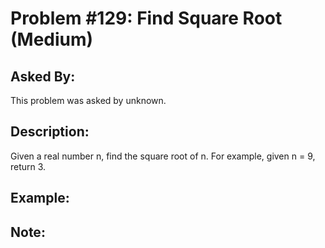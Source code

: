 # Problem #129: Find Square Root (Medium)

## Asked By:

This problem was asked by unknown.

## Description:
 
Given a real number n, find the square root of n. For example, given n = 9, return 3.

## Example:


## Note:
